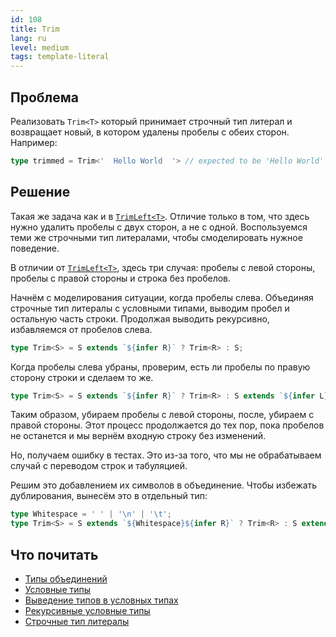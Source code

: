 ```yaml
---
id: 108
title: Trim
lang: ru
level: medium
tags: template-literal
---
```


## Проблема

Реализовать `Trim<T>` который принимает строчный тип литерал и возвращает новый, в котором удалены пробелы с обеих сторон.
Например:

```typescript
type trimmed = Trim<'  Hello World  '> // expected to be 'Hello World'
```

## Решение

Такая же задача как и в [`TrimLeft<T>`](./medium-trimleft.md).
Отличие только в том, что здесь нужно удалить пробелы с двух сторон, а не с одной.
Воспользуемся теми же строчными тип литералами, чтобы смоделировать нужное поведение.

В отличии от [`TrimLeft<T>`](./medium-trimleft.md), здесь три случая: пробелы с левой стороны, пробелы с правой стороны и строка без пробелов.

Начнём с моделирования ситуации, когда пробелы слева.
Объединяя строчные тип литералы с условными типами, выводим пробел и остальную часть строки.
Продолжая выводить рекурсивно, избавляемся от пробелов слева.

```typescript
type Trim<S> = S extends `${infer R}` ? Trim<R> : S;
```

Когда пробелы слева убраны, проверим, есть ли пробелы по правую сторону строки и сделаем то же.

```typescript
type Trim<S> = S extends `${infer R}` ? Trim<R> : S extends `${infer L}` ? Trim<L> : S;
```

Таким образом, убираем пробелы с левой стороны, после, убираем с правой стороны.
Этот процесс продолжается до тех пор, пока пробелов не останется и мы вернём входную строку без изменений.

Но, получаем ошибку в тестах.
Это из-за того, что мы не обрабатываем случай с переводом строк и табуляцией.

Решим это добавлением их символов в объединение.
Чтобы избежать дублирования, вынесём это в отдельный тип:

```typescript
type Whitespace = ' ' | '\n' | '\t';
type Trim<S> = S extends `${Whitespace}${infer R}` ? Trim<R> : S extends `${infer L}${Whitespace}` ? Trim<L> : S;
```

## Что почитать

- [Типы объединений](https://www.typescriptlang.org/docs/handbook/unions-and-intersections.html#union-types)
- [Условные типы](https://www.typescriptlang.org/docs/handbook/advanced-types.html#conditional-types)
- [Выведение типов в условных типах](https://www.typescriptlang.org/docs/handbook/advanced-types.html#type-inference-in-conditional-types)
- [Рекурсивные условные типы](https://www.typescriptlang.org/docs/handbook/release-notes/typescript-4-1.html#recursive-conditional-types)
- [Строчные тип литералы](https://www.typescriptlang.org/docs/handbook/release-notes/typescript-4-1.html#template-literal-types)
